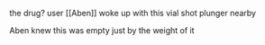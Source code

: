 the drug? user [[Aben]] woke up with this vial shot plunger nearby

Aben knew this was empty just by the weight of it